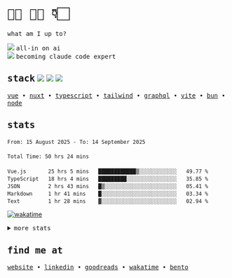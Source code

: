 <h1 align="left">
   <samp>👋🏻 🫵🏻 👇🏻</samp>
</h1>


<p align="left">
  <samp>what am I up to?</samp>
</p>

<div align="left"> 
   <div>
   <img src="https://api.iconify.design/fluent-mdl2:radio-bullet.svg?color=%2300DC82" height="12" />
   <samp>all-in on ai</samp>
   </div>
   <div>
   <img src="https://api.iconify.design/fluent-mdl2:radio-bullet.svg?color=%23D97858" height="12" />
   <samp>becoming claude code expert</samp>
   </div>
   <div>
   <div>
</div>

<h2 align="left">
   <samp>stack</samp>
   <img src="https://api.iconify.design/logos:vue.svg" height="24" />
   <img src="https://api.iconify.design/logos:typescript-icon.svg" height="24" />
   <img src="https://api.iconify.design/logos:claude-icon.svg" height="24" />
</h2>

<p align="left">
  <samp>
    <a href="https://vuejs.org">vue</a> •
    <a href="https://nuxt.com">nuxt</a> •
    <a href="https://www.typescriptlang.org/">typescript</a> •
    <a href="https://tailwindcss.com/">tailwind</a> •
    <a href="https://graphql.org/">graphql</a> •
    <a href="https://vitejs.dev/">vite</a> •
    <a href="https://bun.sh/">bun</a> •
    <a href="https://nodejs.org/en">node</a>
  </samp>
</p>

<h2 align="left">
  <samp>stats</samp>
</h2>

<div>

<!--### 📊 Weekly development breakdown-->
<!--START_SECTION:waka-->

```txt
From: 15 August 2025 - To: 14 September 2025

Total Time: 50 hrs 24 mins

Vue.js       25 hrs 5 mins   ████████████▒░░░░░░░░░░░░   49.77 %
TypeScript   18 hrs 4 mins   █████████░░░░░░░░░░░░░░░░   35.85 %
JSON         2 hrs 43 mins   █▒░░░░░░░░░░░░░░░░░░░░░░░   05.41 %
Markdown     1 hr 41 mins    █░░░░░░░░░░░░░░░░░░░░░░░░   03.34 %
Text         1 hr 28 mins    ▓░░░░░░░░░░░░░░░░░░░░░░░░   02.94 %
```

<!--END_SECTION:waka-->

[![wakatime](https://wakatime.com/badge/user/73d09cdf-c9fc-423b-9f1d-ff77f6d291da.svg?style=flat-square)](https://wakatime.com/@73d09cdf-c9fc-423b-9f1d-ff77f6d291da)

<details>
 <summary align="left">
    <samp>more stats</samp>
  </summary>
  <div align="left">
    
![metrics](/github-metrics.svg)

</div>
</details>

<h2 align="left">
  <samp>find me at</samp>
</h2>

<p align="left">
  <samp>
    <a href="https://matijao.com">website</a> •
    <a href="https://www.linkedin.com/in/matijao/">linkedin</a> •
    <a href="https://www.goodreads.com/matijao">goodreads</a> •
    <a href="https://wakatime.com/@matijao">wakatime</a> •
   <a href="https://bento.me/matijao">bento</a>      
  </samp>
</p>
